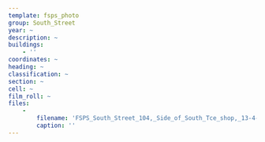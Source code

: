 ```yaml
---
template: fsps_photo
group: South_Street
year: ~
description: ~
buildings:
    - ''
coordinates: ~
heading: ~
classification: ~
section: ~
cell: ~
film_roll: ~
files:
    -
        filename: 'FSPS_South_Street_104,_Side_of_South_Tce_shop,_13-4-D.png'
        caption: ''
---
```

